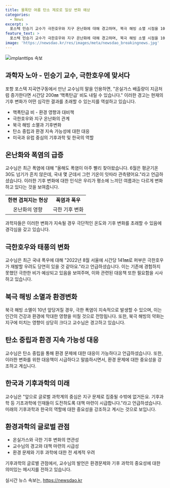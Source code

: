 ```yaml
---
title: 물폭탄 여름 탄소 제로로 일상 변화 예상
categories:
  - News
excerpt: >
  포스텍 민승기 교수가 극한호우와 지구 온난화에 대해 경고하며, 북극 해빙 소멸 시점을 10년 당겨 예측한 논문이 관심을 받고 있다. 그는 온실가스 증가로 폭우가 급증할 것을 경고하고, 온난화로 인해 극한호우와 태풍이 빈번해질 우려를 피력한다. 또한, 탄소 중립을 향한 노력과 대비책이 필요하다고 강조하며, 한국 기후과학계의 현황에 대해 우려를 표현했다.
feature_text: >
  포스텍 민승기 교수가 극한호우와 지구 온난화에 대해 경고하며, 북극 해빙 소멸 시점을 10년 당겨 예측한 논문이 관심을 받고 있다. 그는 온실가스 증가로 폭우가 급증할 것을 경고하고, 온난화로 인해 극한호우와 태풍이 빈번해질 우려를 피력한다. 또한, 탄소 중립을 향한 노력과 대비책이 필요하다고 강조하며, 한국 기후과학계의 현황에 대해 우려를 표현했다.
image: 'https://newsdao.kr/res/images/meta/newsdao_breakingnews.jpg'
---
```


<p><img src="https://newsdao.kr/res/images/meta/newsdao_breakingnews.jpg" alt="implanttips 속보" /></p>

<h2 data-ke-size="size26">과학자 노아 - 민승기 교수, 극한호우에 맞서다</h2>

<p data-ke-size="size16">포항 포스텍 지곡연구동에서 만난 교수님의 말을 인용하면, "온실가스 배출량이 지금처럼 증가한다면 시간당 200㎜ ‘핵폭탄급’ 비도 내릴 수 있습니다." 이러한 경고는 현재의 기후 변화가 어떤 심각한 결과를 초래할 수 있는지를 역설하고 있습니다.</p>

<ul>
<li>핵폭탄급 비 - 환경 영향과 대비책</li>
<li>극한호우와 지구 온난화의 관계</li>
<li>북극 해빙 소멸과 기후변화</li>
<li>탄소 중립과 환경 지속 가능성에 대한 대응</li>
<li>미국과 유럽 중심의 기후과학 및 한국의 역할</li>
</ul>

<h2 data-ke-size="size26">온난화와 폭염의 급증</h2>

<p data-ke-size="size16">교수님은 최근 폭염에 대해 "올해도 폭염이 아주 빨리 찾아왔습니다. 6월은 평균기온 30도 넘기가 흔치 않은데, 국내 몇 군데서 그런 기온이 잇따라 관측됐어요."라고 언급하셨습니다. 이러한 기후 변화에 대한 인식은 우리가 평소에 느끼던 여름과는 다르게 변화하고 있다는 것을 보여줍니다.</p>

<table>
  <tr>
    <td style="text-align: center; height: 17px;"><b>한편 겹쳐지는 현상</b></td>
    <td style="text-align: center; height: 17px;"><b>폭염과 폭우</b></td>
  </tr>
  <tr>
    <td style="text-align: center; height: 17px;">온난화의 영향</td>
    <td style="text-align: center; height: 17px;">극한 기후 변화</td>
  </tr>
</table>

<p data-ke-size="size16">과학자들은 이러한 변화가 지속될 경우 극단적인 온도와 기후 변화를 초래할 수 있음에 경각심을 갖고 있습니다.</p>

<h2 data-ke-size="size26">극한호우와 태풍의 변화</h2>

<p data-ke-size="size16">교수님은 최근 국내 폭우에 대해 "2022년 8월 서울에 시간당 141㎜로 퍼부은 극한호우가 재발할 우려도 당연히 있을 것 같아요."라고 언급하셨습니다. 이는 기존에 경험하지 못했던 극한한 비가 예상되고 있음을 보여주며, 이와 관련된 대응책 또한 필요함을 시사하고 있습니다.</p>

<h2 data-ke-size="size26">북극 해빙 소멸과 환경변화</h2>

<p data-ke-size="size16">북극 해빙 소멸이 10년 앞당겨질 경우, 극한 폭염이 지속적으로 발생할 수 있으며, 이는 인간의 건강과 환경에 막대한 영향을 미칠 것으로 전망됩니다. 또한, 북극 해빙의 약화는 지구에 미치는 영향이 상당히 크다고 교수님은 경고하고 있습니다.</p>

<h2 data-ke-size="size26">탄소 중립과 환경 지속 가능성 대응</h2>

<p data-ke-size="size16">교수님은 탄소 중립을 통해 환경 문제에 대한 대응이 가능하다고 언급하셨습니다. 또한, 이러한 변화를 위한 대응책이 시급하다고 말씀하시면서, 환경 문제에 대한 중요성을 강조하고 계십니다.</p>

<h2 data-ke-size="size26">한국과 기후과학의 미래</h2>

<p data-ke-size="size16">교수님은 "앞으로 글로벌 과학계의 중심은 지구 문제로 집중될 수밖에 없거든요. 기후과학 등 기초과학에 인재들이 도전하도록 대책 마련이 시급합니다."라고 언급하셨습니다. 미래의 기후과학과 한국의 역할에 대한 중요성을 강조하고 계시는 것으로 보입니다.</p>

<h2 data-ke-size="size26">환경과학의 글로벌 관점</h2>

<ul>
<li>온실가스와 극한 기후 변화의 연관성</li>
<li>교수님의 경고와 대책 마련의 시급성</li>
<li>환경 문제와 기후 과학에 대한 전 세계적 우려</li>
</ul>

<p data-ke-size="size16">기후과학의 글로벌 관점에서, 교수님의 발언은 환경문제와 기후 과학의 중요성에 대한 의미있는 메시지를 전하고 있습니다.</p>
실시간 뉴스 속보는, <a href="https://newsdao.kr" rel="dofollow">https://newsdao.kr</a>


